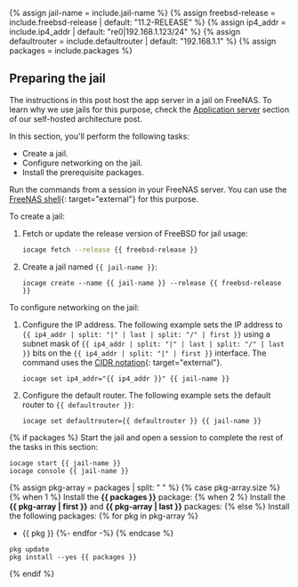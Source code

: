 {% assign jail-name = include.jail-name %}
{% assign freebsd-release = include.freebsd-release | default: "11.2-RELEASE" %}
{% assign ip4_addr = include.ip4_addr | default: "re0|192.168.1.123/24" %}
{% assign defaultrouter = include.defaultrouter | default: "192.168.1.1" %}
{% assign packages = include.packages %}

## Preparing the jail

The instructions in this post host the app server in a jail on FreeNAS. To learn
why we use jails for this purpose, check the
[Application server](/self-hosted-architecture/#application-server) section of
our self-hosted architecture post.

In this section, you'll perform the following tasks:

* Create a jail.
* Configure networking on the jail.
* Install the prerequisite packages.

Run the commands from a session in your FreeNAS server. You can use the
[FreeNAS shell](https://www.ixsystems.com/documentation/freenas/11.2-U4.1/shell.html){: target="external"} for this purpose.

To create a jail:

1. Fetch or update the release version of FreeBSD for jail usage:
   ```sh
   iocage fetch --release {{ freebsd-release }}
   ```
1. Create a jail named `{{ jail-name }}`:
   ```shell
   iocage create --name {{ jail-name }} --release {{ freebsd-release }}
   ```

To configure networking on the jail:

1. Configure the IP address. The following example sets the IP address to
   `{{ ip4_addr | split: "|" | last | split: "/" | first }}` using a subnet mask
   of `{{ ip4_addr | split: "|" | last | split: "/" | last }}` bits on the
   `{{ ip4_addr | split: "|" | first }}` interface. The command uses the
   [CIDR notation](https://en.wikipedia.org/wiki/Classless_Inter-Domain_Routing){: target="external"}.
   ```shell
   iocage set ip4_addr="{{ ip4_addr }}" {{ jail-name }}
   ```
1. Configure the default router. The following example sets the default router
   to `{{ defaultrouter }}`:
   ```shell
   iocage set defaultrouter={{ defaultrouter }} {{ jail-name }}
   ```

{% if packages %}
Start the jail and open a session to complete the rest of the tasks in this
section:

```shell
iocage start {{ jail-name }}
iocage console {{ jail-name }}
```

{% assign pkg-array = packages | split: " " %}
{% case pkg-array.size %}
{% when 1 %}
Install the **{{ packages }}** package:
{% when 2 %}
Install the **{{ pkg-array | first }}** and **{{ pkg-array | last }}** packages:
{% else %}
Install the following packages:
{% for pkg in pkg-array %}
- {{ pkg }}
{%- endfor -%}
{% endcase %}

```shell
pkg update
pkg install --yes {{ packages }}
```
{% endif %}
